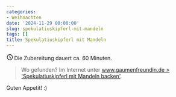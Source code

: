 ```yaml
---
categories:
- Weihnachten
date: '2024-11-29 00:00:00'
slug: spekulatiuskipferl-mit-mandeln
tags: []
title: Spekulatiuskipferl mit Mandeln
---
```



<svg xmlns="http://www.w3.org/2000/svg" class="icon icon-tabler icon-tabler-clock" width="17" height="17" viewBox="0 0 22 22" stroke-width="2" stroke="currentColor" fill="none" stroke-linecap="round" stroke-linejoin="round">
  <path stroke="none" d="M0 0h24v24H0z"></path>
  <circle cx="12" cy="12" r="9"></circle>
  <polyline points="12 7 12 12 15 15"></polyline>
</svg> Die Zubereitung dauert ca. 60 Minuten.

> Wo gefunden? Im Internet unter [www.gaumenfreundin.de > 'Spekulatiuskipferl mit Mandeln backen'](https://www.gaumenfreundin.de/wuerzige-spekulatiuskipferl-mit-mandeln/).

Guten Appetit! :)